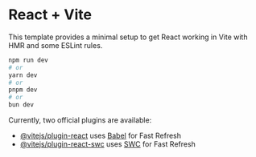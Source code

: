# React + Vite

This template provides a minimal setup to get React working in Vite with HMR and some ESLint rules.

```bash
npm run dev
# or
yarn dev
# or
pnpm dev
# or
bun dev
```

Currently, two official plugins are available:

- [@vitejs/plugin-react](https://github.com/vitejs/vite-plugin-react/blob/main/packages/plugin-react/README.md) uses [Babel](https://babeljs.io/) for Fast Refresh
- [@vitejs/plugin-react-swc](https://github.com/vitejs/vite-plugin-react-swc) uses [SWC](https://swc.rs/) for Fast Refresh
